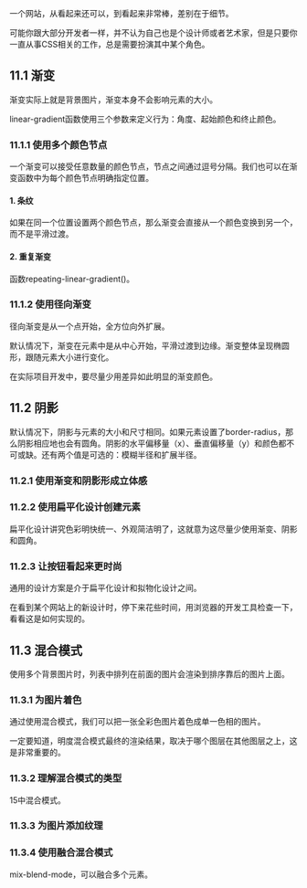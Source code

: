 一个网站，从看起来还可以，到看起来非常棒，差别在于细节。

可能你跟大部分开发者一样，并不认为自己也是个设计师或者艺术家，但是只要你一直从事CSS相关的工作，总是需要扮演其中某个角色。

## 11.1 渐变

渐变实际上就是背景图片，渐变本身不会影响元素的大小。

linear-gradient函数使用三个参数来定义行为：角度、起始颜色和终止颜色。

### 11.1.1 使用多个颜色节点

一个渐变可以接受任意数量的颜色节点，节点之间通过逗号分隔。我们也可以在渐变函数中为每个颜色节点明确指定位置。

#### 1. 条纹

如果在同一个位置设置两个颜色节点，那么渐变会直接从一个颜色变换到另一个，而不是平滑过渡。

#### 2. 重复渐变

函数repeating-linear-gradient()。

### 11.1.2 使用径向渐变

径向渐变是从一个点开始，全方位向外扩展。

默认情况下，渐变在元素中是从中心开始，平滑过渡到边缘。渐变整体呈现椭圆形，跟随元素大小进行变化。

在实际项目开发中，要尽量少用差异如此明显的渐变颜色。

## 11.2 阴影

默认情况下，阴影与元素的大小和尺寸相同。如果元素设置了border-radius，那么阴影相应地也会有圆角。阴影的水平偏移量（x）、垂直偏移量（y）和颜色都不可或缺。还有两个值是可选的：模糊半径和扩展半径。

### 11.2.1 使用渐变和阴影形成立体感

### 11.2.2 使用扁平化设计创建元素

扁平化设计讲究色彩明快统一、外观简洁明了，这就意为这尽量少使用渐变、阴影和圆角。

### 11.2.3 让按钮看起来更时尚

通用的设计方案是介于扁平化设计和拟物化设计之间。

在看到某个网站上的新设计时，停下来花些时间，用浏览器的开发工具检查一下，看看这是如何实现的。

## 11.3 混合模式

使用多个背景图片时，列表中排列在前面的图片会渲染到排序靠后的图片上面。

### 11.3.1 为图片着色

通过使用混合模式，我们可以把一张全彩色图片着色成单一色相的图片。

一定要知道，明度混合模式最终的渲染结果，取决于哪个图层在其他图层之上，这是非常重要的。

### 11.3.2 理解混合模式的类型

15中混合模式。

### 11.3.3 为图片添加纹理

### 11.3.4 使用融合混合模式

mix-blend-mode，可以融合多个元素。

